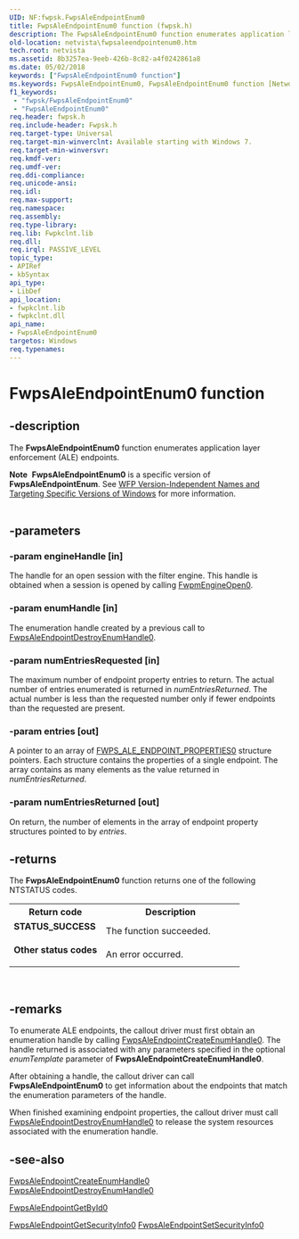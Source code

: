 ```yaml
---
UID: NF:fwpsk.FwpsAleEndpointEnum0
title: FwpsAleEndpointEnum0 function (fwpsk.h)
description: The FwpsAleEndpointEnum0 function enumerates application layer enforcement (ALE) endpoints.Note  FwpsAleEndpointEnum0 is a specific version of FwpsAleEndpointEnum.
old-location: netvista\fwpsaleendpointenum0.htm
tech.root: netvista
ms.assetid: 8b3257ea-9eeb-426b-8c82-a4f0242861a8
ms.date: 05/02/2018
keywords: ["FwpsAleEndpointEnum0 function"]
ms.keywords: FwpsAleEndpointEnum0, FwpsAleEndpointEnum0 function [Network Drivers Starting with Windows Vista], fwpsk/FwpsAleEndpointEnum0, netvista.fwpsaleendpointenum0, wfp_ref_2_funct_3_fwps_A-B_daf596f9-09c1-4e1c-8869-8c6aec4da6cd.xml
f1_keywords:
 - "fwpsk/FwpsAleEndpointEnum0"
 - "FwpsAleEndpointEnum0"
req.header: fwpsk.h
req.include-header: Fwpsk.h
req.target-type: Universal
req.target-min-winverclnt: Available starting with Windows 7.
req.target-min-winversvr: 
req.kmdf-ver: 
req.umdf-ver: 
req.ddi-compliance: 
req.unicode-ansi: 
req.idl: 
req.max-support: 
req.namespace: 
req.assembly: 
req.type-library: 
req.lib: Fwpkclnt.lib
req.dll: 
req.irql: PASSIVE_LEVEL
topic_type:
- APIRef
- kbSyntax
api_type:
- LibDef
api_location:
- fwpkclnt.lib
- fwpkclnt.dll
api_name:
- FwpsAleEndpointEnum0
targetos: Windows
req.typenames: 
---
```


# FwpsAleEndpointEnum0 function


## -description


The 
  <b>FwpsAleEndpointEnum0</b> function enumerates application layer enforcement (ALE) endpoints.
<div class="alert"><b>Note</b>  <b>FwpsAleEndpointEnum0</b> is a specific version of <b>FwpsAleEndpointEnum</b>. See <a href="https://docs.microsoft.com/windows/desktop/FWP/wfp-version-independent-names-and-targeting-specific-versions-of-windows">WFP Version-Independent Names and Targeting Specific Versions of Windows</a> for more information.</div><div> </div>

## -parameters




### -param engineHandle [in]

The handle for an open session with the filter engine. This handle is obtained when a session is
     opened by calling 
     <a href="https://docs.microsoft.com/windows-hardware/drivers/ddi/fwpmk/nf-fwpmk-fwpmengineopen0">FwpmEngineOpen0</a>.


### -param enumHandle [in]

The enumeration handle created by a previous call to 
     <a href="https://docs.microsoft.com/windows-hardware/drivers/ddi/fwpsk/nf-fwpsk-fwpsaleendpointdestroyenumhandle0">FwpsAleEndpointDestroyEnumHandle0</a>.


### -param numEntriesRequested [in]

The maximum number of endpoint property entries to return. The actual number of entries enumerated
     is returned in 
     <i>numEntriesReturned</i>. The actual number is less than the requested number only if fewer endpoints
     than the requested are present.


### -param entries [out]

A pointer to an array of 
     <a href="https://docs.microsoft.com/windows/desktop/api/fwpstypes/ns-fwpstypes-fwps_ale_endpoint_properties0_">FWPS_ALE_ENDPOINT_PROPERTIES0</a> structure pointers. Each structure contains the properties of a
     single endpoint. The array contains as many elements as the value returned in 
     <i>numEntriesReturned</i>.


### -param numEntriesReturned [out]

On return, the number of elements in the array of endpoint property structures pointed to by 
     <i>entries</i>.


## -returns



The 
     <b>FwpsAleEndpointEnum0</b> function returns one of the following NTSTATUS codes.

<table>
<tr>
<th>Return code</th>
<th>Description</th>
</tr>
<tr>
<td width="40%">
<dl>
<dt><b>STATUS_SUCCESS</b></dt>
</dl>
</td>
<td width="60%">
The function succeeded.

</td>
</tr>
<tr>
<td width="40%">
<dl>
<dt><b>Other status codes</b></dt>
</dl>
</td>
<td width="60%">
An error occurred.

</td>
</tr>
</table>
 




## -remarks



To enumerate ALE endpoints, the callout driver must first obtain an enumeration handle by calling 
    <a href="https://docs.microsoft.com/windows-hardware/drivers/ddi/fwpsk/nf-fwpsk-fwpsaleendpointcreateenumhandle0">FwpsAleEndpointCreateEnumHandle0</a>. The handle returned is associated with any parameters specified
    in the optional 
    <i>enumTemplate</i> parameter of 
    <b>FwpsAleEndpointCreateEnumHandle0</b>.

After obtaining a handle, the callout driver can call 
    <b>FwpsAleEndpointEnum0</b> to get information about the endpoints that match the enumeration parameters
    of the handle.

When finished examining endpoint properties, the callout driver must call 
    <a href="https://docs.microsoft.com/windows-hardware/drivers/ddi/fwpsk/nf-fwpsk-fwpsaleendpointdestroyenumhandle0">FwpsAleEndpointDestroyEnumHandle0</a> to release the system resources associated with the enumeration
    handle.




## -see-also




<a href="https://docs.microsoft.com/windows-hardware/drivers/ddi/fwpsk/nf-fwpsk-fwpsaleendpointcreateenumhandle0">
   FwpsAleEndpointCreateEnumHandle0</a>



<a href="https://docs.microsoft.com/windows-hardware/drivers/ddi/fwpsk/nf-fwpsk-fwpsaleendpointdestroyenumhandle0">
   FwpsAleEndpointDestroyEnumHandle0</a>



<a href="https://docs.microsoft.com/windows-hardware/drivers/ddi/fwpsk/nf-fwpsk-fwpsaleendpointgetbyid0">FwpsAleEndpointGetById0</a>



<a href="https://docs.microsoft.com/windows-hardware/drivers/ddi/fwpsk/nf-fwpsk-fwpsaleendpointgetsecurityinfo0">
   FwpsAleEndpointGetSecurityInfo0</a>



<a href="https://docs.microsoft.com/windows-hardware/drivers/ddi/fwpsk/nf-fwpsk-fwpsaleendpointsetsecurityinfo0">
   FwpsAleEndpointSetSecurityInfo0</a>
 

 

